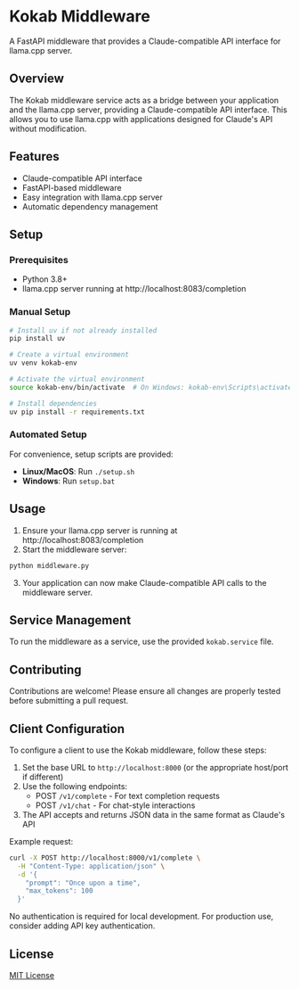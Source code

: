 # Kokab Middleware

A FastAPI middleware that provides a Claude-compatible API interface for llama.cpp server.

## Overview

The Kokab middleware service acts as a bridge between your application and the llama.cpp server, providing a Claude-compatible API interface. This allows you to use llama.cpp with applications designed for Claude's API without modification.

## Features

- Claude-compatible API interface
- FastAPI-based middleware
- Easy integration with llama.cpp server
- Automatic dependency management

## Setup

### Prerequisites

- Python 3.8+
- llama.cpp server running at http://localhost:8083/completion

### Manual Setup

```bash
# Install uv if not already installed
pip install uv

# Create a virtual environment
uv venv kokab-env

# Activate the virtual environment
source kokab-env/bin/activate  # On Windows: kokab-env\Scripts\activate

# Install dependencies
uv pip install -r requirements.txt
```

### Automated Setup

For convenience, setup scripts are provided:

- **Linux/MacOS**: Run `./setup.sh`
- **Windows**: Run `setup.bat`

## Usage

1. Ensure your llama.cpp server is running at http://localhost:8083/completion
2. Start the middleware server:

```bash
python middleware.py
```

3. Your application can now make Claude-compatible API calls to the middleware server.

## Service Management

To run the middleware as a service, use the provided `kokab.service` file.

## Contributing

Contributions are welcome! Please ensure all changes are properly tested before submitting a pull request.

## Client Configuration

To configure a client to use the Kokab middleware, follow these steps:

1. Set the base URL to `http://localhost:8000` (or the appropriate host/port if different)
2. Use the following endpoints:
   - POST `/v1/complete` - For text completion requests
   - POST `/v1/chat` - For chat-style interactions
3. The API accepts and returns JSON data in the same format as Claude's API

Example request:

```bash
curl -X POST http://localhost:8000/v1/complete \
  -H "Content-Type: application/json" \
  -d '{
    "prompt": "Once upon a time",
    "max_tokens": 100
  }'
```

No authentication is required for local development. For production use, consider adding API key authentication.

## License

[MIT License](LICENSE)